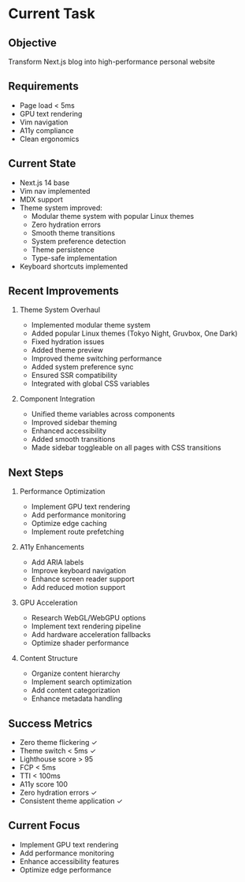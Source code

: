 # Current Task

## Objective
Transform Next.js blog into high-performance personal website

## Requirements
- Page load < 5ms
- GPU text rendering
- Vim navigation
- A11y compliance
- Clean ergonomics

## Current State
- Next.js 14 base
- Vim nav implemented
- MDX support
- Theme system improved:
  - Modular theme system with popular Linux themes
  - Zero hydration errors
  - Smooth theme transitions
  - System preference detection
  - Theme persistence
  - Type-safe implementation
- Keyboard shortcuts implemented

## Recent Improvements
1. Theme System Overhaul
   - Implemented modular theme system
   - Added popular Linux themes (Tokyo Night, Gruvbox, One Dark)
   - Fixed hydration issues
   - Added theme preview
   - Improved theme switching performance
   - Added system preference sync
   - Ensured SSR compatibility
   - Integrated with global CSS variables

2. Component Integration
   - Unified theme variables across components
   - Improved sidebar theming
   - Enhanced accessibility
   - Added smooth transitions
   - Made sidebar toggleable on all pages with CSS transitions


## Next Steps
1. Performance Optimization
   - Implement GPU text rendering
   - Add performance monitoring
   - Optimize edge caching
   - Implement route prefetching

2. A11y Enhancements
   - Add ARIA labels
   - Improve keyboard navigation
   - Enhance screen reader support
   - Add reduced motion support

3. GPU Acceleration
   - Research WebGL/WebGPU options
   - Implement text rendering pipeline
   - Add hardware acceleration fallbacks
   - Optimize shader performance

4. Content Structure
   - Organize content hierarchy
   - Implement search optimization
   - Add content categorization
   - Enhance metadata handling

## Success Metrics
- Zero theme flickering ✓
- Theme switch < 5ms ✓
- Lighthouse score > 95
- FCP < 5ms
- TTI < 100ms
- A11y score 100
- Zero hydration errors ✓
- Consistent theme application ✓

## Current Focus
- Implement GPU text rendering
- Add performance monitoring
- Enhance accessibility features
- Optimize edge performance
